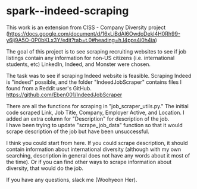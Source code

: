 # spark--indeed-scraping

This work is an extension from CISS - Company Diversity project (https://docs.google.com/document/d/16xLiBdAl6OwdoDekl4H0Rh99-y6ij9A5O-0P0bKLx3Y/edit?tab=t.0#heading=h.l4pps4i0h4ia)

The goal of this project is to see scraping recruiting websites to see if job listings contain any information for non-US citizens (i.e. international students, etc)
LinkedIn, Indeed, and Monster were chosen. 

The task was to see if scraping Indeed website is feasible.
Scraping Indeed is "indeed" possible, and the folder "IndeedJobScraper" contains files I found from a Reddit user's GitHub.
https://github.com/Eben001/IndeedJobScraper


There are all the functions for scraping in "job_scraper_utils.py."
The initial code scraped Link, Job Title, Company, Employer Active, and Location. 
I added an extra column for "Description" for description of the job.  
I have been trying to update "scrape_job_data" function so that it would scrape description of the job but have been unsuccessful.

I think you could start from here. If you could scrape description, it should contain information about international diversity (although with my own searching, description in general does not have any words about it most of the time). Or if you can find other ways to scrape information about diversity, that would do the job. 

If you have any questions, slack me (Woohyeon Her).
